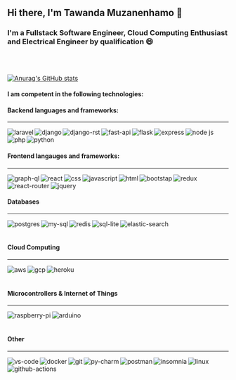 ## Hi there, I'm Tawanda Muzanenhamo 👋

### I'm a Fullstack Software Engineer, Cloud Computing Enthusiast and Electrical Engineer by qualification :smile:

<br/>
<br/>

[![Anurag's GitHub stats](https://github-readme-stats.vercel.app/api?username=tmuzanenhamo&show_icons=true&count_private=true)](https://github.com/anuraghazra/github-readme-stats)

#### I am competent in the following technologies:


#### Backend languages and frameworks:
<hr/>

<img align='left' alt='laravel' src='https://img.shields.io/badge/Laravel-FF2D20?style=for-the-badge&logo=laravel&logoColor=white' />
<img align='left' alt='django' src='https://img.shields.io/badge/Django-092E20?style=for-the-badge&logo=django&logoColor=white' />
<img align = 'left' alt='django-rst' src='https://img.shields.io/badge/DJANGO-REST-ff1709?style=for-the-badge&logo=django&logoColor=white&color=ff1709&labelColor=gray' />
<img align= 'left' alt='fast-api' src='https://img.shields.io/badge/fastapi-109989?style=for-the-badge&logo=FASTAPI&logoColor=white' />
<img align='left' alt='flask' src='https://img.shields.io/badge/Flask-000000?style=for-the-badge&logo=flask&logoColor=white'/>
<img align='left' alt='express' src='https://img.shields.io/badge/Express.js-000000?style=for-the-badge&logo=express&logoColor=white' />
<img align='left' alt='node js' src='https://img.shields.io/badge/Node.js-339933?style=for-the-badge&logo=nodedotjs&logoColor=white' />
<img align='left' alt='php' src='https://img.shields.io/badge/PHP-777BB4?style=for-the-badge&logo=php&logoColor=white' />
<img align='left' alt='python' src='https://img.shields.io/badge/Python-3776AB?style=for-the-badge&logo=python&logoColor=white' />
<br/>
<br/>

#### Frontend langauges and frameworks:
<hr/>
<img align='left' alt='graph-ql' src='https://img.shields.io/badge/GraphQl-E10098?style=for-the-badge&logo=graphql&logoColor=white' />
<img align='left' alt='react' src='https://img.shields.io/badge/React-20232A?style=for-the-badge&logo=react&logoColor=61DAFB' />
<img align='left' alt='css' src='https://img.shields.io/badge/CSS3-1572B6?style=for-the-badge&logo=css3&logoColor=white' />
<img align='left' alt='javascript' src='https://img.shields.io/badge/JavaScript-323330?style=for-the-badge&logo=javascript&logoColor=F7DF1E' />
<img align='left' alt='html' src='https://img.shields.io/badge/HTML5-E34F26?style=for-the-badge&logo=html5&logoColor=white' />
<img align='left' alt='bootstap' src='https://img.shields.io/badge/Bootstrap-563D7C?style=for-the-badge&logo=bootstrap&logoColor=white' />
<img align='left' alt='redux' src='https://img.shields.io/badge/Redux-593D88?style=for-the-badge&logo=redux&logoColor=white' />
<img align='left' alt='react-router' src='https://img.shields.io/badge/React_Router-CA4245?style=for-the-badge&logo=react-router&logoColor=white' />
<img align='left' alt='jquery' src='https://img.shields.io/badge/jQuery-0769AD?style=for-the-badge&logo=jquery&logoColor=white' />


<br/>
<br/>

#### Databases
<hr/>
<img align='left' alt='postgres' src='https://img.shields.io/badge/PostgreSQL-316192?style=for-the-badge&logo=postgresql&logoColor=white' />
<img align='left' alt='my-sql' src='https://img.shields.io/badge/MySQL-00000F?style=for-the-badge&logo=mysql&logoColor=white' />
<img align='left' alt='redis' src='https://img.shields.io/badge/redis-%23DD0031.svg?&style=for-the-badge&logo=redis&logoColor=white'/>
<img align='left' alt='sql-lite' src='https://img.shields.io/badge/SQLite-07405E?style=for-the-badge&logo=sqlite&logoColor=white'/>
<img align='left' alt='elastic-search' src='https://img.shields.io/badge/Elastic_Search-005571?style=for-the-badge&logo=elasticsearch&logoColor=white' />

<br/>
<br/>

#### Cloud Computing
<hr/>
<img align='left' alt='aws' src='https://img.shields.io/badge/Amazon_AWS-232F3E?style=for-the-badge&logo=amazon-aws&logoColor=white' />
<img align='left' alt='gcp' src='https://img.shields.io/badge/Google_Cloud-4285F4?style=for-the-badge&logo=google-cloud&logoColor=white'/>
<img align='left' alt='heroku' src='https://img.shields.io/badge/Heroku-430098?style=for-the-badge&logo=heroku&logoColor=white' />

<br/>
<br/>

#### Microcontrollers & Internet of Things
<hr/>
<img align='left' alt='raspberry-pi' src='https://img.shields.io/badge/Raspberry%20Pi-A22846?style=for-the-badge&logo=Raspberry%20Pi&logoColor=white' />
<img align='left' alt='arduino' src='https://img.shields.io/badge/Arduino-00979D?style=for-the-badge&logo=Arduino&logoColor=white' />

<br/>
<br/>

#### Other
<hr/>
<img  align='left'  alt='vs-code'src='https://img.shields.io/badge/Visual_Studio_Code-0078D4?style=for-the-badge&logo=visual%20studio%20code&logoColor=white' />
<img align='left' alt='docker' src='https://img.shields.io/badge/Docker-2CA5E0?style=for-the-badge&logo=docker&logoColor=white' />
<img align='left' alt='git' src='https://img.shields.io/badge/Git-F05032?style=for-the-badge&logo=git&logoColor=white' />
<img align='left' alt='py-charm' src='https://img.shields.io/badge/PyCharm-000000.svg?&style=for-the-badge&logo=PyCharm&logoColor=white' />
<img align='left' alt='postman' src='https://img.shields.io/badge/Postman-FF6C37?style=for-the-badge&logo=Postman&logoColor=white' />
<img align='left' alt='insomnia' src='https://img.shields.io/badge/Insomnia-5849be?style=for-the-badge&logo=Insomnia&logoColor=white' />
<img align='left' alt='github-actions' src='https://img.shields.io/badge/GitHub_Actions-2088FF?style=for-the-badge&logo=github-actions&logoColor=white' />
<img aligh='left' alt='linux' src='https://img.shields.io/badge/Linux-FCC624?style=for-the-badge&logo=linux&logoColor=black' />

<br/>
<br/>








<!--
**tmuzanenhamo/tmuzanenhamo** is a ✨ _special_ ✨ repository because its `README.md` (this file) appears on your GitHub profile.

Here are some ideas to get you started:

- 🔭 I’m currently working on ...
- 🌱 I’m currently learning ...
- 👯 I’m looking to collaborate on ...
- 🤔 I’m looking for help with ...
- 💬 Ask me about ...
- 📫 How to reach me: ...
- 😄 Pronouns: ...
- ⚡ Fun fact: ...
-->

